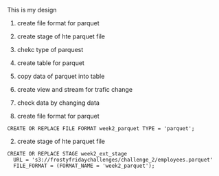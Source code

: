 This is my design

1. create file format for parquet
2. create stage of hte parquet file
3. chekc type of parquest
4. create table for parquet
5. copy data of parquet into table
6. create view and stream for trafic change
7. check data by changing data

1. create file format for parquet
```
CREATE OR REPLACE FILE FORMAT week2_parquet TYPE = 'parquet';
```

2. create stage of hte parquet file
```
CREATE OR REPLACE STAGE week2_ext_stage 
  URL = 's3://frostyfridaychallenges/challenge_2/employees.parquet'
  FILE_FORMAT = (FORMAT_NAME = 'week2_parquet');
```

